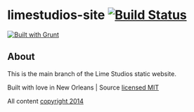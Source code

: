 # limestudios-site [![Build Status](https://travis-ci.org/Limestudios/limestudios-site.svg?branch=master)](https://travis-ci.org/Limestudios/limestudios-site)

[![Built with Grunt](https://cdn.gruntjs.com/builtwith.png)](http://gruntjs.com/)

## About

This is the main branch of the Lime Studios static website.

Built with love in New Orleans | Source [licensed MIT](LICENSE)

All content [copyright 2014](LICENSE)
